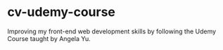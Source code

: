 # cv-udemy-course
Improving my front-end web development skills by following the Udemy Course taught by Angela Yu. 
